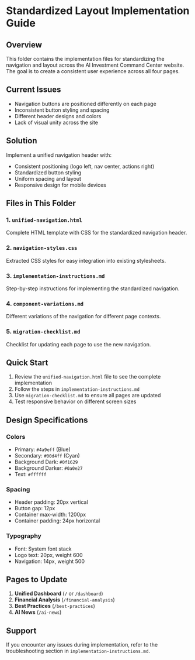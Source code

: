 # Standardized Layout Implementation Guide

## Overview
This folder contains the implementation files for standardizing the navigation and layout across the AI Investment Command Center website. The goal is to create a consistent user experience across all four pages.

## Current Issues
- Navigation buttons are positioned differently on each page
- Inconsistent button styling and spacing
- Different header designs and colors
- Lack of visual unity across the site

## Solution
Implement a unified navigation header with:
- Consistent positioning (logo left, nav center, actions right)
- Standardized button styling
- Uniform spacing and layout
- Responsive design for mobile devices

## Files in This Folder

### 1. `unified-navigation.html`
Complete HTML template with CSS for the standardized navigation header.

### 2. `navigation-styles.css`
Extracted CSS styles for easy integration into existing stylesheets.

### 3. `implementation-instructions.md`
Step-by-step instructions for implementing the standardized navigation.

### 4. `component-variations.md`
Different variations of the navigation for different page contexts.

### 5. `migration-checklist.md`
Checklist for updating each page to use the new navigation.

## Quick Start
1. Review the `unified-navigation.html` file to see the complete implementation
2. Follow the steps in `implementation-instructions.md`
3. Use `migration-checklist.md` to ensure all pages are updated
4. Test responsive behavior on different screen sizes

## Design Specifications

### Colors
- Primary: `#4a9eff` (Blue)
- Secondary: `#00d4ff` (Cyan)
- Background Dark: `#0f1629`
- Background Darker: `#0a0e27`
- Text: `#ffffff`

### Spacing
- Header padding: 20px vertical
- Button gap: 12px
- Container max-width: 1200px
- Container padding: 24px horizontal

### Typography
- Font: System font stack
- Logo text: 20px, weight 600
- Navigation: 14px, weight 500

## Pages to Update
1. **Unified Dashboard** (`/` or `/dashboard`)
2. **Financial Analysis** (`/financial-analysis`)
3. **Best Practices** (`/best-practices`)
4. **AI News** (`/ai-news`)

## Support
If you encounter any issues during implementation, refer to the troubleshooting section in `implementation-instructions.md`.